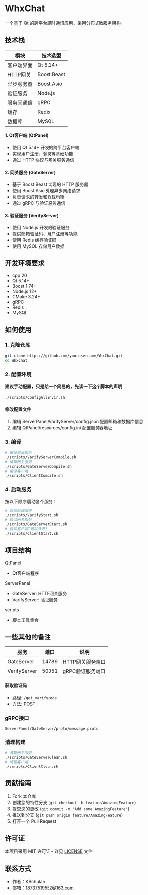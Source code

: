 # WhxChat

一个基于 Qt 的跨平台即时通讯应用，采用分布式微服务架构。

## 技术栈

| 模块 | 技术选型 |
|------|----------|
| 客户端界面 | Qt 5.14+ |
| HTTP网关 | Boost.Beast |
| 异步服务器 | Boost.Asio |
| 验证服务 | Node.js |
| 服务间通信 | gRPC |
| 缓存 | Redis |
| 数据库 | MySQL |

#### 1. Qt客户端 (QtPanel)
- 使用 Qt 5.14+ 开发的跨平台客户端
- 实现用户注册、登录等基础功能
- 通过 HTTP 协议与网关服务通信

#### 2. 网关服务 (GateServer)
- 基于 Boost.Beast 实现的 HTTP 服务器
- 使用 Boost.Asio 处理异步网络请求
- 负责请求的转发和负载均衡
- 通过 gRPC 与验证服务通信

#### 3. 验证服务 (VerifyServer)
- 使用 Node.js 开发的验证服务
- 提供邮箱验证码、用户注册等功能
- 使用 Redis 缓存验证码
- 使用 MySQL 存储用户数据

## 开发环境要求

- cpp 20
- Qt 5.14+
- Boost 1.74+
- Node.js 12+
- CMake 3.24+
- gRPC
- Redis
- MySQL

## 如何使用

### 1. 克隆仓库
```bash
git clone https://github.com/yourusername/WhxChat.git
cd WhxChat
```

### 2. 配置环境

#### 建议手动配置，只是给一个简易的，先读一下这个脚本的声明
```bash
./scripts/ConfigAllEnvir.sh
```
#### 修改配置文件
1. 编辑 ServerPanel/VarifyServer/config.json 配置邮箱和数据库信息
2. 编辑 QtPanel/resources/config.ini 配置服务器地址

### 3. 编译
```bash
# 编译验证服务
./scripts/VarifyServerCompile.sh
# 编译网关服务
./scripts/GateServerCompile.sh
# 编译客户端
./scripts/ClientCompile.sh
```

### 4. 启动服务

按以下顺序启动各个服务：
```bash
# 启动验证服务
./scripts/VarifyStart.sh
# 启动网关服务
./scripts/GateServerStart.sh
# 启动客户端(可以多开)
./scripts/ClientStart.sh
```

## 项目结构
QtPanel
- Qt客户端程序

ServerPanel
- GateServer: HTTP网关服务
- VarifyServer: 验证服务

scripts
- 脚本工具集合


## 一些其他的备注

| 服务 | 端口 | 说明 |
|------|------|------|
| GateServer | 14789 | HTTP网关服务端口 |
| VerifyServer | 50051 | gRPC验证服务端口 |

#### 获取验证码
- 路径: `/get_varifycode`
- 方法: POST

### gRPC接口

`ServerPanel/GateServer/proto/message.proto`

### 清理构建
```bash
# 清理网关服务
./scripts/GateServerClean.sh
# 清理客户端
./scripts/ClientClean.sh
```

## 贡献指南

1. Fork 本仓库
2. 创建您的特性分支 (`git checkout -b feature/AmazingFeature`)
3. 提交您的更改 (`git commit -m 'Add some AmazingFeature'`)
4. 推送到分支 (`git push origin feature/AmazingFeature`)
5. 打开一个 Pull Request

## 许可证

本项目采用 MIT 许可证 - 详见 [LICENSE](LICENSE) 文件

## 联系方式

- 作者：KBchulan
- 邮箱：18737519552@163.com
